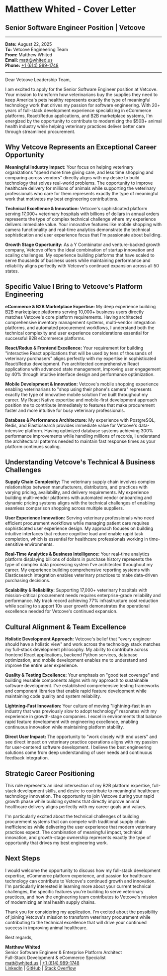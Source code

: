 # Matthew Whited - Cover Letter
## Senior Software Engineer Position | Vetcove

---

**Date:** August 22, 2025  
**To:** Vetcove Engineering Team  
**From:** Matthew Whited  
**Email:** [matt@whited.us](mailto:matt@whited.us)  
**Phone:** [+1 (614) 989-1748](tel:+16149891748)

---

Dear Vetcove Leadership Team,

I am excited to apply for the Senior Software Engineer position at Vetcove. Your mission to transform how veterinarians buy the supplies they need to keep America's pets healthy represents exactly the type of meaningful technology work that drives my passion for software engineering. With 20+ years of full-stack development experience specializing in eCommerce platforms, React/Redux applications, and B2B marketplace systems, I'm energized by the opportunity to contribute to modernizing the $50B+ animal health industry while helping veterinary practices deliver better care through streamlined procurement.

## Why Vetcove Represents an Exceptional Career Opportunity

**Meaningful Industry Impact:** Your focus on helping veterinary organizations "spend more time giving care, and less time shopping and comparing across vendors" directly aligns with my desire to build technology that solves real-world problems. The opportunity to improve healthcare delivery for millions of animals while supporting the veterinary professionals who care for them represents exactly the type of meaningful work that motivates my best engineering contributions.

**Technical Excellence & Innovation:** Vetcove's sophisticated platform serving 17,000+ veterinary hospitals with billions of dollars in annual orders represents the type of complex technical challenge where my experience delivers immediate value. Your innovative features like mobile shopping with camera functionality and real-time analytics demonstrate the technical sophistication and user experience focus that I'm passionate about building.

**Growth Stage Opportunity:** As a Y Combinator and venture-backed growth company, Vetcove offers the ideal combination of startup innovation and scaling challenges. My experience building platforms that have scaled to serve thousands of business users while maintaining performance and reliability aligns perfectly with Vetcove's continued expansion across all 50 states.

## Specific Value I Bring to Vetcove's Platform Engineering

**eCommerce & B2B Marketplace Expertise:** My deep experience building B2B marketplace platforms serving 10,000+ business users directly matches Vetcove's core platform requirements. Having architected comprehensive inventory management systems, multi-vendor integration platforms, and automated procurement workflows, I understand both the technical complexity and user experience considerations essential for successful B2B eCommerce platforms.

**React/Redux & Frontend Excellence:** Your requirement for building "interactive React applications that will be used by tens of thousands of veterinary purchasers" aligns perfectly with my expertise in sophisticated React/Redux development. I've architected comprehensive React applications with advanced state management, improving user engagement by 40% through intuitive interface design and performance optimization.

**Mobile Development & Innovation:** Vetcove's mobile shopping experience enabling veterinarians to "shop using their phone's camera" represents exactly the type of innovative mobile solution I've built throughout my career. My React Native expertise and mobile-first development approach position me to contribute immediately to features that make procurement faster and more intuitive for busy veterinary professionals.

**Database & Performance Architecture:** My experience with PostgreSQL, Redis, and Elasticsearch provides immediate value for Vetcove's data-intensive platform. Having optimized database systems achieving 300% performance improvements while handling millions of records, I understand the architectural patterns needed to maintain fast response times as your platform continues scaling.

## Understanding Vetcove's Technical & Business Challenges

**Supply Chain Complexity:** The veterinary supply chain involves complex relationships between manufacturers, distributors, and practices with varying pricing, availability, and delivery requirements. My experience building multi-vendor platforms with automated vendor onboarding and dynamic pricing systems aligns with the technical challenges of enabling seamless comparison shopping across multiple suppliers.

**User Experience Innovation:** Serving veterinary professionals who need efficient procurement workflows while managing patient care requires sophisticated user experience design. My approach focuses on building intuitive interfaces that reduce cognitive load and enable rapid task completion, which is essential for healthcare professionals working in time-sensitive environments.

**Real-Time Analytics & Business Intelligence:** Your real-time analytics platform displaying billions of dollars in purchase history represents the type of complex data processing system I've architected throughout my career. My experience building comprehensive reporting systems with Elasticsearch integration enables veterinary practices to make data-driven purchasing decisions.

**Scalability & Reliability:** Supporting 17,000+ veterinary hospitals with mission-critical procurement needs requires enterprise-grade reliability and performance. My track record achieving 77% infrastructure cost reduction while scaling to support 10x user growth demonstrates the operational excellence needed for Vetcove's continued expansion.

## Cultural Alignment & Team Excellence

**Holistic Development Approach:** Vetcove's belief that "every engineer should have a holistic view" and work across the technology stack matches my full-stack development philosophy. My ability to contribute across frontend React applications, backend Python services, database optimization, and mobile development enables me to understand and improve the entire user experience.

**Quality & Testing Excellence:** Your emphasis on "good test coverage" and building reusable components aligns with my approach to sustainable software development. I've established comprehensive testing frameworks and component libraries that enable rapid feature development while maintaining code quality and system reliability.

**Lightning-Fast Innovation:** Your culture of moving "lightning-fast in an industry that was previously slow to adopt technology" resonates with my experience in growth-stage companies. I excel in environments that balance rapid feature development with engineering excellence, enabling continuous innovation while maintaining platform stability.

**Direct User Impact:** The opportunity to "work closely with end users" and see direct impact on veterinary practice operations aligns with my passion for user-centered software development. I believe the best engineering solutions come from deep understanding of user needs and continuous feedback integration.

## Strategic Career Positioning

This role represents an ideal intersection of my B2B platform expertise, full-stack development skills, and desire to contribute to meaningful healthcare technology innovation. The opportunity to join Vetcove during your rapid growth phase while building systems that directly improve animal healthcare delivery aligns perfectly with my career goals and values.

I'm particularly excited about the technical challenges of building procurement systems that can compete with traditional supply chain inefficiencies while delivering the user experience that modern veterinary practices expect. The combination of meaningful impact, technical innovation, and growth-stage ownership represents exactly the type of opportunity that drives my best engineering work.

## Next Steps

I would welcome the opportunity to discuss how my full-stack development expertise, eCommerce platform experience, and passion for healthcare technology can contribute to Vetcove's continued growth and innovation. I'm particularly interested in learning more about your current technical challenges, the specific features you're building to serve veterinary practices, and how the engineering team contributes to Vetcove's mission of modernizing animal health supply chains.

Thank you for considering my application. I'm excited about the possibility of joining Vetcove's mission to transform veterinary procurement while contributing to the technical excellence that will drive your continued success in improving animal healthcare.

Best regards,

**Matthew Whited**  
Senior Software Engineer & Enterprise Platform Architect  
Full-Stack Development & eCommerce Specialist  
[matt@whited.us](mailto:matt@whited.us) | [+1 (614) 989-1748](tel:+16149891748)  
[LinkedIn](https://www.linkedin.com/in/mwwhited/) | [GitHub](https://github.com/mwwhited) | [Stack Overflow](http://stackoverflow.com/users/89586/matthew-whited)